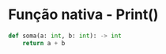 # Função nativa - Print()


```python linenums="1" hl_lines="2"
def soma(a: int, b: int): -> int
    return a + b
```